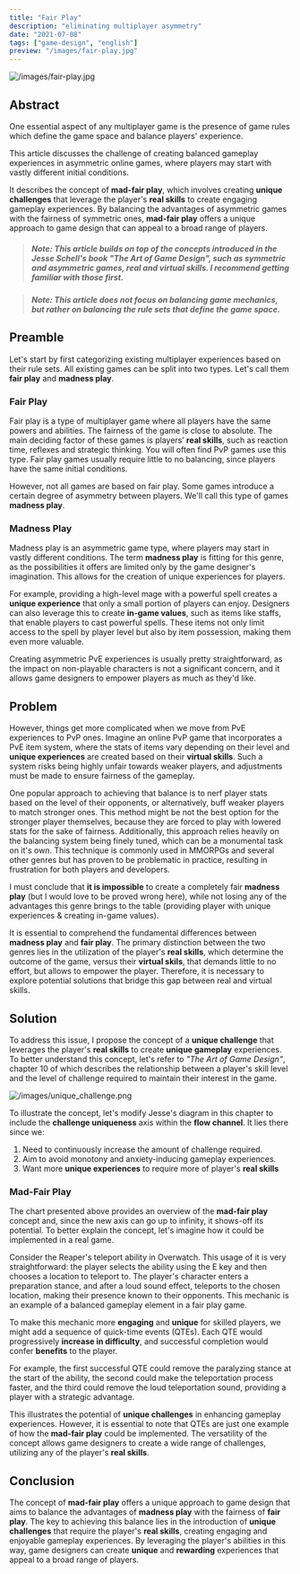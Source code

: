 ```yaml
---
title: "Fair Play"
description: "eliminating multiplayer asymmetry"
date: "2021-07-08"
tags: ["game-design", "english"]
preview: "/images/fair-play.jpg"
---
```


![/images/fair-play.jpg](/images/fair-play.jpg)

## Abstract
One essential aspect of any multiplayer game is the presence of game rules which define the game space and balance players' experience. 

This article discusses the challenge of creating balanced gameplay experiences in asymmetric online games, where players may start with vastly different initial conditions. 

It describes the concept of **mad-fair play**, which involves creating **unique challenges** that leverage the player's **real skills** to create engaging gameplay experiences. By balancing the advantages of asymmetric games with the fairness of symmetric ones, **mad-fair play** offers a unique approach to game design that can appeal to a broad range of players.

> ##### Note: This article builds on top of the concepts introduced in the Jesse Schell's book _"The Art of Game Design"_, such as **symmetric** and **asymmetric** games, **real** and **virtual** skills. I recommend getting familiar with those first.

<div>

> ##### Note: This article does not focus on balancing game mechanics, but rather on balancing the rule sets that define the game space.

## Preamble
Let's start by first categorizing existing multiplayer experiences based on their rule sets. All existing games can be split into two types.  Let's call them **fair play** and **madness play**.

### Fair Play
Fair play is a type of multiplayer game where all players have the same powers and abilities. The fairness of the game is close to absolute. The main deciding factor of these games is players’ **real skills**, such as reaction time, reflexes and strategic thinking. You will often find PvP games use this type. Fair play games usually require little to no balancing, since players have the same initial conditions.

However, not all games are based on fair play. Some games introduce a certain degree of asymmetry between players. We'll call this type of games **madness play**.

### Madness Play
Madness play is an asymmetric game type, where players may start in vastly different conditions. The term **madness play** is fitting for this genre, as the possibilities it offers are limited only by the game designer's imagination. This allows for the creation of unique experiences for players. 

For example, providing a high-level mage with a powerful spell creates a **unique experience** that only a small portion of players can enjoy. Designers can also leverage this to create **in-game values**, such as items like staffs, that enable players to cast powerful spells. These items not only limit access to the spell by player level but also by item possession, making them even more valuable. 

Creating asymmetric PvE experiences is usually pretty straightforward, as the impact on non-playable characters is not a significant concern, and it allows game designers to empower players as much as they'd like.

## Problem
However, things get more complicated when we move from PvE experiences to PvP ones. Imagine an online PvP game that incorporates a PvE item system, where the stats of items vary depending on their level and **unique experiences** are created based on their **virtual skills**. Such a system risks being highly unfair towards weaker players, and adjustments must be made to ensure fairness of the gameplay.

One popular approach to achieving that balance is to nerf player stats based on the level of their opponents, or alternatively, buff weaker players to match stronger ones. This method might be not the best option for the stronger player themselves, because they are forced to play with lowered stats for the sake of fairness. Additionally, this approach relies heavily on the balancing system being finely tuned, which can be a monumental task on it's own. This technique is commonly used in MMORPGs and several other genres but has proven to be problematic in practice, resulting in frustration for both players and developers.

I must conclude that **it is impossible** to create a completely fair **madness play** (but I would love to be proved wrong here), while not losing any of the advantages this genre brings to the table (providing player with unique experiences & creating in-game values).

It is essential to comprehend the fundamental differences between **madness play** and **fair play**. The primary distinction between the two genres lies in the utilization of the player's **real skills**, which determine the outcome of the game, versus their **virtual skils**, that demands little to no effort, but allows to empower the player. Therefore, it is necessary to explore potential solutions that bridge this gap between real and virtual skills.

## Solution
To address this issue, I propose the concept of a **unique challenge** that leverages the player's **real skills** to create **unique gameplay** experiences. To better understand this concept, let's refer to _"The Art of Game Design"_, chapter 10 of which describes the relationship between a player's skill level and the level of challenge required to maintain their interest in the game.

![/images/unique_challenge.png](/images/unique_challenge.png)

To illustrate the concept, let's modify Jesse's diagram in this chapter to include the **challenge uniqueness** axis within the **flow channel**. It lies there since we: 
1. Need to continuously increase the amount of challenge required.
2. Aim to avoid monotony and anxiety-inducing gameplay experiences.
3. Want more **unique experiences** to require more of player's **real skills**

### Mad-Fair Play
The chart presented above provides an overview of the **mad-fair play** concept and, since the new axis can go up to infinity, it shows-off its potential. To better explain the concept, let's imagine how it could be implemented in a real game.

Consider the Reaper's teleport ability in Overwatch. This usage of it is very straightforward: the player selects the ability using the E key and then chooses a location to teleport to. The player's character enters a preparation stance, and after a loud sound effect, teleports to the chosen location, making their presence known to their opponents. This mechanic is an example of a balanced gameplay element in a fair play game.

To make this mechanic more **engaging** and **unique** for skilled players, we might add a sequence of quick-time events (QTEs). Each QTE would progressively **increase in difficulty**, and successful completion would confer **benefits** to the player. 

For example, the first successful QTE could remove the paralyzing stance at the start of the ability, the second could make the teleportation process faster, and the third could remove the loud teleportation sound, providing a player with a strategic advantage.

This illustrates the potential of **unique challenges** in enhancing gameplay experiences. However, it is essential to note that QTEs are just one example of how the **mad-fair play** could be implemented. The versatility of the concept allows game designers to create a wide range of challenges, utilizing any of the player's **real skills**.

## Conclusion
The concept of **mad-fair play** offers a unique approach to game design that aims to balance the advantages of **madness play** with the fairness of **fair play**. The key to achieving this balance lies in the introduction of **unique challenges** that require the player's **real skills**, creating engaging and enjoyable gameplay experiences. By leveraging the player's abilities in this way, game designers can create **unique** and **rewarding** experiences that appeal to a broad range of players.